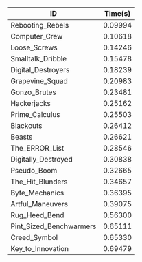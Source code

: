 |ID|Time(s)|
|-|-|
|Rebooting_Rebels|0.09994|
|Computer_Crew|0.10618|
|Loose_Screws|0.14246|
|Smalltalk_Dribble|0.15478|
|Digital_Destroyers|0.18239|
|Grapevine_Squad|0.20983|
|Gonzo_Brutes|0.23481|
|Hackerjacks|0.25162|
|Prime_Calculus|0.25503|
|Blackouts|0.26412|
|Beasts|0.26621|
|The_ERROR_List|0.28546|
|Digitally_Destroyed|0.30838|
|Pseudo_Boom|0.32665|
|The_Hit_Blunders|0.34657|
|Byte_Mechanics|0.36395|
|Artful_Maneuvers|0.39075|
|Rug_Heed_Bend|0.56300|
|Pint_Sized_Benchwarmers|0.65111|
|Creed_Symbol|0.65330|
|Key_to_Innovation|0.69479|
